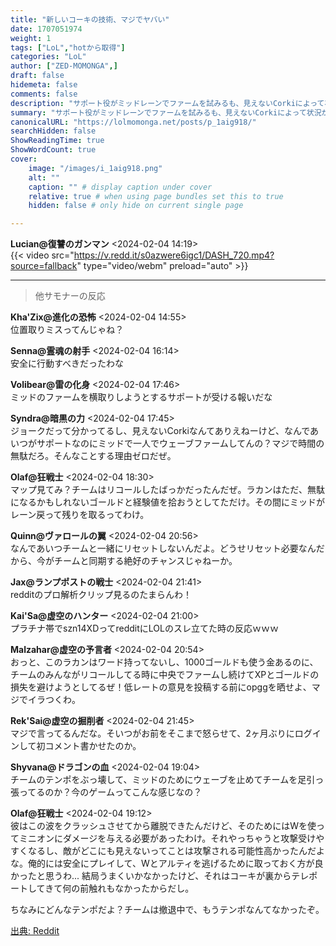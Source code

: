 ```yaml
---
title: "新しいコーキの技術、マジでヤバい"
date: 1707051974
weight: 1
tags: ["LoL","hotから取得"]
categories: "LoL"
author: ["ZED-MOMONGA",]
draft: false
hidemeta: false 
comments: false
description: "サポート役がミッドレーンでファームを試みるも、見えないCorkiによって状況が悪化し、プレイ選択とチームのテンポについての議論が巻き起こる。"
summary: "サポート役がミッドレーンでファームを試みるも、見えないCorkiによって状況が悪化し、プレイ選択とチームのテンポについての議論が巻き起こる。"
canonicalURL: "https://lolmomonga.net/posts/p_1aig918/"
searchHidden: false
ShowReadingTime: true
ShowWordCount: true
cover:
    image: "/images/i_1aig918.png"
    alt: ""
    caption: "" # display caption under cover
    relative: true # when using page bundles set this to true
    hidden: false # only hide on current single page

---
```

**Lucian@復讐のガンマン** <2024-02-04 14:19>  
{{< video src="https://v.redd.it/s0azwere6igc1/DASH_720.mp4?source=fallback" type="video/webm" preload="auto" >}}
  

---

> 他サモナーの反応  

**Kha'Zix@進化の恐怖** <2024-02-04 14:55>  
位置取りミスってんじゃね？

**Senna@霊魂の射手** <2024-02-04 16:14>  
安全に行動すべきだったわな

**Volibear@雷の化身** <2024-02-04 17:46>  
ミッドのファームを横取りしようとするサポートが受ける報いだな

**Syndra@暗黒の力** <2024-02-04 17:45>  
ジョークだって分かってるし、見えないCorkiなんてありえねーけど、なんであいつがサポートなのにミッドで一人でウェーブファームしてんの？マジで時間の無駄だろ。そんなことする理由ゼロだぜ。

**Olaf@狂戦士** <2024-02-04 18:30>  
マップ見てみ？チームはリコールしたばっかだったんだぜ。ラカンはただ、無駄になるかもしれないゴールドと経験値を拾おうとしてただけ。その間にミッドがレーン戻って残りを取るってわけ。

**Quinn@ヴァロールの翼** <2024-02-04 20:56>  
なんであいつチームと一緒にリセットしないんだよ。どうせリセット必要なんだから、今がチームと同期する絶好のチャンスじゃねーか。

**Jax@ランプポストの戦士** <2024-02-04 21:41>  
redditのプロ解析クリップ見るのたまらんわ！

**Kai'Sa@虚空のハンター** <2024-02-04 21:00>  
プラチナ帯でszn14XDってredditにLOLのスレ立てた時の反応ｗｗｗ

**Malzahar@虚空の予言者** <2024-02-04 20:54>  
おっと、このラカンはワード持ってないし、1000ゴールドも使う金あるのに、チームのみんながリコールしてる時に中央でファームし続けてXPとゴールドの損失を避けようとしてるぜ！低レートの意見を投稿する前にopggを晒せよ、マジでイラつくわ。

**Rek'Sai@虚空の掘削者** <2024-02-04 21:45>  
マジで言ってるんだな。そいつがお前をそこまで怒らせて、2ヶ月ぶりにログインして初コメント書かせたのか。

**Shyvana@ドラゴンの血** <2024-02-04 19:04>  
チームのテンポをぶっ壊して、ミッドのためにウェーブを止めてチームを足引っ張ってるのか？今のゲームってこんな感じなの？

**Olaf@狂戦士** <2024-02-04 19:12>  
彼はこの波をクラッシュさせてから離脱できたんだけど、そのためにはWを使ってミニオンにダメージを与える必要があったわけ。それやっちゃうと攻撃受けやすくなるし、敵がどこにも見えないってことは攻撃される可能性高かったんだよな。俺的には安全にプレイして、Wとアルティを逃げるために取っておく方が良かったと思うわ... 結局うまくいかなかったけど、それはコーキが裏からテレポートしてきて何の前触れもなかったからだし。

ちなみにどんなテンポだよ？チームは撤退中で、もうテンポなんてなかったぞ。




[出典: Reddit](https://www.reddit.com//r/leagueoflegends/comments/1aig918/new_corki_mechanic_goes_crazy/)

